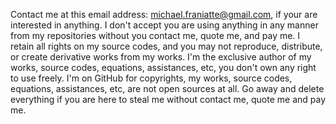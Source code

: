 ﻿Contact me at this email address: michael.franiatte@gmail.com, if your are interested in anything. I don't accept you are using anything in any manner from my repositories without you contact me, quote me, and pay me. I retain all rights on my source codes, and you may not reproduce, distribute, or create derivative works from my works. I'm the exclusive author of my works, source codes, equations, assistances, etc, you don't own any right to use freely. I'm on GitHub for copyrights, my works, source codes, equations, assistances, etc, are not open sources at all. Go away and delete everything if you are here to steal me without contact me, quote me and pay me.